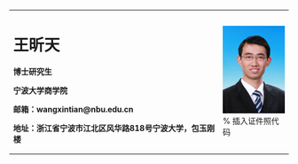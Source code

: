 <table border="0">
  <tr>
    <td width="75%">
      <h1>王昕天</h1>
      <p><b>博士研究生</b></p>
      <p><b>宁波大学商学院</b></p>
      <p><b>邮箱：wangxintian@nbu.edu.cn</b></p>
      <p><b>地址：浙江省宁波市江北区风华路818号宁波大学，包玉刚楼</b></p>
    </td>
    <td width="25%">
      <img src="/IMG_5284.jpg" width="100%">      % 插入证件照代码
    </td>
  </tr>
</table>
